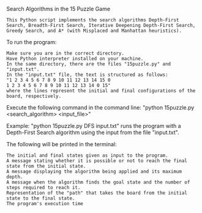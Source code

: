 Search Algorithms in the 15 Puzzle Game

    This Python script implements the search algorithms Depth-First Search, Breadth-First Search, Iterative Deepening Depth-First Search, Greedy Search, and A* (with Misplaced and Manhattan heuristics).

To run the program:

    Make sure you are in the correct directory.
    Have Python interpreter installed on your machine.
    In the same directory, there are the files "15puzzle.py" and "input.txt".
    In the "input.txt" file, the text is structured as follows:
    "1 2 3 4 5 6 7 8 9 10 11 12 13 14 15 0
    1 2 3 4 5 6 7 8 9 10 11 12 13 14 0 15"
    where the lines represent the initial and final configurations of the board, respectively.

Execute the following command in the command line:
"python 15puzzle.py <search_algorithm> <input_file>"

Example: "python 15puzzle.py DFS input.txt" runs the program with a Depth-First Search algorithm using the input from the file "input.txt".

The following will be printed in the terminal:

    The initial and final states given as input to the program.
    A message stating whether it is possible or not to reach the final state from the initial state.
    A message displaying the algorithm being applied and its maximum depth.
    A message when the algorithm finds the goal state and the number of steps required to reach it.
    Representation of the "path" that takes the board from the initial state to the final state.
    The program's execution time
